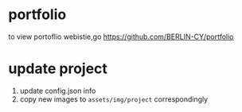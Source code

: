 # portfolio

to view portoflio webistie,go https://github.com/BERLIN-CY/portfolio

# update project

1. update config.json info
2. copy new images to `assets/img/project` correspondingly

